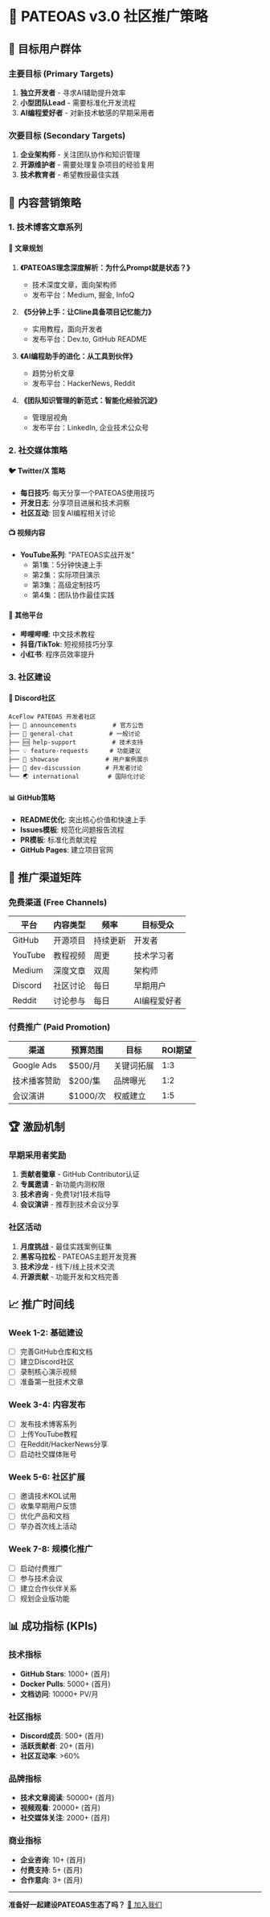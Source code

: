 # 🌟 PATEOAS v3.0 社区推广策略

## 🎯 目标用户群体

### 主要目标 (Primary Targets)
1. **独立开发者** - 寻求AI辅助提升效率
2. **小型团队Lead** - 需要标准化开发流程  
3. **AI编程爱好者** - 对新技术敏感的早期采用者

### 次要目标 (Secondary Targets)  
1. **企业架构师** - 关注团队协作和知识管理
2. **开源维护者** - 需要处理复杂项目的经验复用
3. **技术教育者** - 希望教授最佳实践

## 📢 内容营销策略

### 1. 技术博客文章系列

#### 📝 文章规划
1. **《PATEOAS理念深度解析：为什么Prompt就是状态？》**
   - 技术深度文章，面向架构师
   - 发布平台：Medium, 掘金, InfoQ
   
2. **《5分钟上手：让Cline具备项目记忆能力》**
   - 实用教程，面向开发者
   - 发布平台：Dev.to, GitHub README
   
3. **《AI编程助手的进化：从工具到伙伴》**
   - 趋势分析文章
   - 发布平台：HackerNews, Reddit

4. **《团队知识管理的新范式：智能化经验沉淀》**
   - 管理层视角
   - 发布平台：LinkedIn, 企业技术公众号

### 2. 社交媒体策略

#### 🐦 Twitter/X 策略
- **每日技巧**: 每天分享一个PATEOAS使用技巧
- **开发日志**: 分享项目进展和技术洞察
- **社区互动**: 回复AI编程相关讨论

#### 📺 视频内容
- **YouTube系列**: "PATEOAS实战开发"
  - 第1集：5分钟快速上手
  - 第2集：实际项目演示
  - 第3集：高级定制技巧
  - 第4集：团队协作最佳实践

#### 📱 其他平台
- **哔哩哔哩**: 中文技术教程
- **抖音/TikTok**: 短视频技巧分享
- **小红书**: 程序员效率提升

### 3. 社区建设

#### 💬 Discord社区
```
AceFlow PATEOAS 开发者社区
├── 📢 announcements          # 官方公告
├── 💬 general-chat          # 一般讨论  
├── 🆘 help-support          # 技术支持
├── 💡 feature-requests      # 功能建议
├── 🎪 showcase             # 用户案例展示
├── 🔧 dev-discussion       # 开发者讨论
└── 🌏 international        # 国际化讨论
```

#### 📊 GitHub策略
- **README优化**: 突出核心价值和快速上手
- **Issues模板**: 规范化问题报告流程
- **PR模板**: 标准化贡献流程
- **GitHub Pages**: 建立项目官网

## 🎯 推广渠道矩阵

### 免费渠道 (Free Channels)
| 平台 | 内容类型 | 频率 | 目标受众 |
|------|----------|------|----------|
| GitHub | 开源项目 | 持续更新 | 开发者 |
| YouTube | 教程视频 | 周更 | 技术学习者 |
| Medium | 深度文章 | 双周 | 架构师 |
| Discord | 社区讨论 | 每日 | 早期用户 |
| Reddit | 讨论参与 | 每日 | AI编程爱好者 |

### 付费推广 (Paid Promotion)
| 渠道 | 预算范围 | 目标 | ROI期望 |
|------|----------|------|---------|
| Google Ads | $500/月 | 关键词拓展 | 1:3 |
| 技术播客赞助 | $200/集 | 品牌曝光 | 1:2 |
| 会议演讲 | $1000/次 | 权威建立 | 1:5 |

## 🏆 激励机制

### 早期采用者奖励
1. **贡献者徽章** - GitHub Contributor认证
2. **专属邀请** - 新功能内测权限
3. **技术咨询** - 免费1对1技术指导
4. **会议演讲** - 推荐到技术会议分享

### 社区活动
1. **月度挑战** - 最佳实践案例征集
2. **黑客马拉松** - PATEOAS主题开发竞赛
3. **技术沙龙** - 线下/线上技术交流
4. **开源贡献** - 功能开发和文档完善

## 📈 推广时间线

### Week 1-2: 基础建设
- [ ] 完善GitHub仓库和文档
- [ ] 建立Discord社区
- [ ] 录制核心演示视频
- [ ] 准备第一批技术文章

### Week 3-4: 内容发布
- [ ] 发布技术博客系列
- [ ] 上传YouTube教程
- [ ] 在Reddit/HackerNews分享
- [ ] 启动社交媒体账号

### Week 5-6: 社区扩展
- [ ] 邀请技术KOL试用
- [ ] 收集早期用户反馈
- [ ] 优化产品和文档
- [ ] 举办首次线上活动

### Week 7-8: 规模化推广
- [ ] 启动付费推广
- [ ] 参与技术会议
- [ ] 建立合作伙伴关系
- [ ] 规划企业版功能

## 📊 成功指标 (KPIs)

### 技术指标
- **GitHub Stars**: 1000+ (首月)
- **Docker Pulls**: 5000+ (首月)  
- **文档访问**: 10000+ PV/月

### 社区指标
- **Discord成员**: 500+ (首月)
- **活跃贡献者**: 20+ (首月)
- **社区互动率**: >60%

### 品牌指标
- **技术文章阅读**: 50000+ (首月)
- **视频观看**: 20000+ (首月)
- **社交媒体关注**: 2000+ (首月)

### 商业指标
- **企业咨询**: 10+ (首月)
- **付费支持**: 5+ (首月)
- **合作意向**: 3+ (首月)

---

**准备好一起建设PATEOAS生态了吗？** [🤝 加入我们](./CONTRIBUTING.md)
